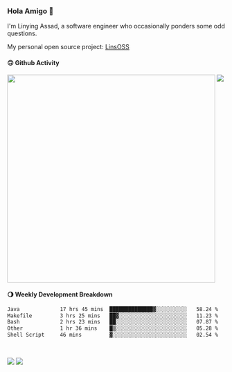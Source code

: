 ### Hola Amigo 🤣   

I'm Linying Assad, a software engineer who occasionally ponders some odd questions.  

My personal open source project: [LinsOSS](https://github.com/linsoss)
 
#### 🙃 Github Activity 
<div>
  <img src="https://github-readme-stats.vercel.app/api?username=al-assad&show_icons=true" align="top" style="display: inline-block;" width="480"/>
  <img src="https://github-readme-stats.vercel.app/api/top-langs/?username=al-assad&hide=css,html&langs_count=8&layout=compact" align="top" style="display: inline-block;"/>
</div>

#### 🌖 Weekly Development Breakdown
<!--START_SECTION:waka-->

```txt
Java             17 hrs 45 mins  ██████████████▓░░░░░░░░░░   58.24 %
Makefile         3 hrs 25 mins   ██▓░░░░░░░░░░░░░░░░░░░░░░   11.23 %
Bash             2 hrs 23 mins   ██░░░░░░░░░░░░░░░░░░░░░░░   07.87 %
Other            1 hr 36 mins    █▒░░░░░░░░░░░░░░░░░░░░░░░   05.28 %
Shell Script     46 mins         ▓░░░░░░░░░░░░░░░░░░░░░░░░   02.54 %
```

<!--END_SECTION:waka-->

<br>

<a href="https://twitter.com/assad_lin"><img src="https://img.shields.io/badge/Twitter-@assad__lin-blue?style=flat&logo=twitter" /></a>
<a href="https://al-assad.github.io"><img src="https://img.shields.io/badge/Blogs-Linying_Assad's_Blog-yellow?style=flat&logo=github" /></a>

